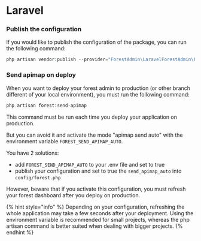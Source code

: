 # Laravel

### Publish the configuration

If you would like to publish the configuration of the package, you can run the following command:

```php
php artisan vendor:publish --provider="ForestAdmin\LaravelForestAdmin\ForestServiceProvider" --tag=config
```

### Send apimap on deploy

When you want to deploy your forest admin to production (or other branch different of your local environment), you must run the following command:

```php
php artisan forest:send-apimap
```
This command must be run each time you deploy your application on production.

But you can avoid it and activate the mode "apimap send auto" with the environment variable `FOREST_SEND_APIMAP_AUTO`.

You have 2 solutions:
- add `FOREST_SEND_APIMAP_AUTO` to your .env file and set to true
- publish your configuration and set to true the `send_apimap_auto` into `config/forest.php`


However, beware that if you activate this configuration, you must refresh your forest dashboard after you deploy on production.

{% hint style="info" %}
Depending on your configuration, refreshing the whole application may take a few seconds after your deployment. Using the environment variable is recommended for small projects, whereas the php artisan command is better suited when dealing with bigger projects.
{% endhint %}

